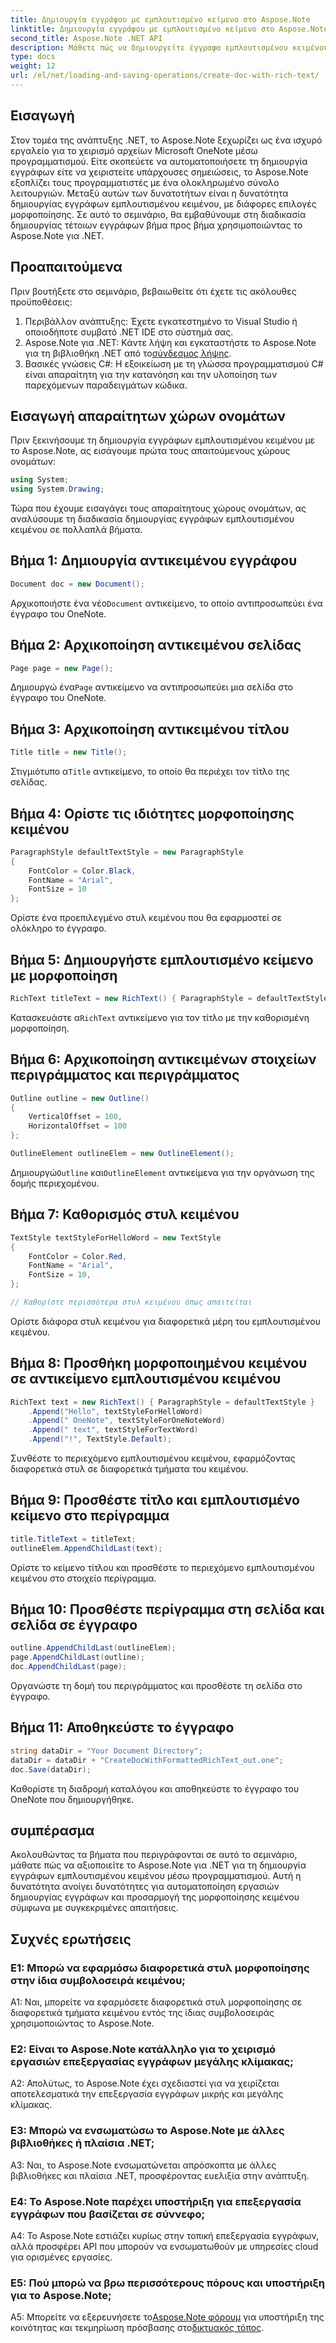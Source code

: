 ```yaml
---
title: Δημιουργία εγγράφου με εμπλουτισμένο κείμενο στο Aspose.Note
linktitle: Δημιουργία εγγράφου με εμπλουτισμένο κείμενο στο Aspose.Note
second_title: Aspose.Note .NET API
description: Μάθετε πώς να δημιουργείτε έγγραφα εμπλουτισμένου κειμένου μέσω προγραμματισμού χρησιμοποιώντας το Aspose.Note για .NET. Οδηγός βήμα προς βήμα με παραδείγματα κώδικα.
type: docs
weight: 12
url: /el/net/loading-and-saving-operations/create-doc-with-rich-text/
---
```

## Εισαγωγή

Στον τομέα της ανάπτυξης .NET, το Aspose.Note ξεχωρίζει ως ένα ισχυρό εργαλείο για το χειρισμό αρχείων Microsoft OneNote μέσω προγραμματισμού. Είτε σκοπεύετε να αυτοματοποιήσετε τη δημιουργία εγγράφων είτε να χειριστείτε υπάρχουσες σημειώσεις, το Aspose.Note εξοπλίζει τους προγραμματιστές με ένα ολοκληρωμένο σύνολο λειτουργιών. Μεταξύ αυτών των δυνατοτήτων είναι η δυνατότητα δημιουργίας εγγράφων εμπλουτισμένου κειμένου, με διάφορες επιλογές μορφοποίησης. Σε αυτό το σεμινάριο, θα εμβαθύνουμε στη διαδικασία δημιουργίας τέτοιων εγγράφων βήμα προς βήμα χρησιμοποιώντας το Aspose.Note για .NET.

## Προαπαιτούμενα

Πριν βουτήξετε στο σεμινάριο, βεβαιωθείτε ότι έχετε τις ακόλουθες προϋποθέσεις:

1. Περιβάλλον ανάπτυξης: Έχετε εγκατεστημένο το Visual Studio ή οποιοδήποτε συμβατό .NET IDE στο σύστημά σας.
2.  Aspose.Note για .NET: Κάντε λήψη και εγκαταστήστε το Aspose.Note για τη βιβλιοθήκη .NET από το[σύνδεσμος λήψης](https://releases.aspose.com/note/net/).
3. Βασικές γνώσεις C#: Η εξοικείωση με τη γλώσσα προγραμματισμού C# είναι απαραίτητη για την κατανόηση και την υλοποίηση των παρεχόμενων παραδειγμάτων κώδικα.

## Εισαγωγή απαραίτητων χώρων ονομάτων

Πριν ξεκινήσουμε τη δημιουργία εγγράφων εμπλουτισμένου κειμένου με το Aspose.Note, ας εισάγουμε πρώτα τους απαιτούμενους χώρους ονομάτων:

```csharp
using System;
using System.Drawing;
```

Τώρα που έχουμε εισαγάγει τους απαραίτητους χώρους ονομάτων, ας αναλύσουμε τη διαδικασία δημιουργίας εγγράφων εμπλουτισμένου κειμένου σε πολλαπλά βήματα.

## Βήμα 1: Δημιουργία αντικειμένου εγγράφου

```csharp
Document doc = new Document();
```

 Αρχικοποιήστε ένα νέο`Document` αντικείμενο, το οποίο αντιπροσωπεύει ένα έγγραφο του OneNote.

## Βήμα 2: Αρχικοποίηση αντικειμένου σελίδας

```csharp
Page page = new Page();
```

 Δημιουργώ ένα`Page` αντικείμενο να αντιπροσωπεύει μια σελίδα στο έγγραφο του OneNote.

## Βήμα 3: Αρχικοποίηση αντικειμένου τίτλου

```csharp
Title title = new Title();
```

 Στιγμιότυπο α`Title` αντικείμενο, το οποίο θα περιέχει τον τίτλο της σελίδας.

## Βήμα 4: Ορίστε τις ιδιότητες μορφοποίησης κειμένου

```csharp
ParagraphStyle defaultTextStyle = new ParagraphStyle
{
    FontColor = Color.Black,
    FontName = "Arial",
    FontSize = 10
};
```

Ορίστε ένα προεπιλεγμένο στυλ κειμένου που θα εφαρμοστεί σε ολόκληρο το έγγραφο.

## Βήμα 5: Δημιουργήστε εμπλουτισμένο κείμενο με μορφοποίηση

```csharp
RichText titleText = new RichText() { ParagraphStyle = defaultTextStyle }.Append("Title!");
```

 Κατασκευάστε α`RichText` αντικείμενο για τον τίτλο με την καθορισμένη μορφοποίηση.

## Βήμα 6: Αρχικοποίηση αντικειμένων στοιχείων περιγράμματος και περιγράμματος

```csharp
Outline outline = new Outline()
{
    VerticalOffset = 100,
    HorizontalOffset = 100
};

OutlineElement outlineElem = new OutlineElement();
```

 Δημιουργώ`Outline` και`OutlineElement` αντικείμενα για την οργάνωση της δομής περιεχομένου.

## Βήμα 7: Καθορισμός στυλ κειμένου

```csharp
TextStyle textStyleForHelloWord = new TextStyle
{
    FontColor = Color.Red,
    FontName = "Arial",
    FontSize = 10,
};

// Καθορίστε περισσότερα στυλ κειμένου όπως απαιτείται
```

Ορίστε διάφορα στυλ κειμένου για διαφορετικά μέρη του εμπλουτισμένου κειμένου.

## Βήμα 8: Προσθήκη μορφοποιημένου κειμένου σε αντικείμενο εμπλουτισμένου κειμένου

```csharp
RichText text = new RichText() { ParagraphStyle = defaultTextStyle }
    .Append("Hello", textStyleForHelloWord)
    .Append(" OneNote", textStyleForOneNoteWord)
    .Append(" text", textStyleForTextWord)
    .Append("!", TextStyle.Default);
```

Συνθέστε το περιεχόμενο εμπλουτισμένου κειμένου, εφαρμόζοντας διαφορετικά στυλ σε διαφορετικά τμήματα του κειμένου.

## Βήμα 9: Προσθέστε τίτλο και εμπλουτισμένο κείμενο στο περίγραμμα

```csharp
title.TitleText = titleText;
outlineElem.AppendChildLast(text);
```

Ορίστε το κείμενο τίτλου και προσθέστε το περιεχόμενο εμπλουτισμένου κειμένου στο στοιχείο περίγραμμα.

## Βήμα 10: Προσθέστε περίγραμμα στη σελίδα και σελίδα σε έγγραφο

```csharp
outline.AppendChildLast(outlineElem);
page.AppendChildLast(outline);
doc.AppendChildLast(page);
```

Οργανώστε τη δομή του περιγράμματος και προσθέστε τη σελίδα στο έγγραφο.

## Βήμα 11: Αποθηκεύστε το έγγραφο

```csharp
string dataDir = "Your Document Directory";
dataDir = dataDir + "CreateDocWithFormattedRichText_out.one";
doc.Save(dataDir);
```

Καθορίστε τη διαδρομή καταλόγου και αποθηκεύστε το έγγραφο του OneNote που δημιουργήθηκε.

## συμπέρασμα

Ακολουθώντας τα βήματα που περιγράφονται σε αυτό το σεμινάριο, μάθατε πώς να αξιοποιείτε το Aspose.Note για .NET για τη δημιουργία εγγράφων εμπλουτισμένου κειμένου μέσω προγραμματισμού. Αυτή η δυνατότητα ανοίγει δυνατότητες για αυτοματοποίηση εργασιών δημιουργίας εγγράφων και προσαρμογή της μορφοποίησης κειμένου σύμφωνα με συγκεκριμένες απαιτήσεις.

## Συχνές ερωτήσεις

### Ε1: Μπορώ να εφαρμόσω διαφορετικά στυλ μορφοποίησης στην ίδια συμβολοσειρά κειμένου;

A1: Ναι, μπορείτε να εφαρμόσετε διαφορετικά στυλ μορφοποίησης σε διαφορετικά τμήματα κειμένου εντός της ίδιας συμβολοσειράς χρησιμοποιώντας το Aspose.Note.

### Ε2: Είναι το Aspose.Note κατάλληλο για το χειρισμό εργασιών επεξεργασίας εγγράφων μεγάλης κλίμακας;

A2: Απολύτως, το Aspose.Note έχει σχεδιαστεί για να χειρίζεται αποτελεσματικά την επεξεργασία εγγράφων μικρής και μεγάλης κλίμακας.

### Ε3: Μπορώ να ενσωματώσω το Aspose.Note με άλλες βιβλιοθήκες ή πλαίσια .NET;

A3: Ναι, το Aspose.Note ενσωματώνεται απρόσκοπτα με άλλες βιβλιοθήκες και πλαίσια .NET, προσφέροντας ευελιξία στην ανάπτυξη.

### Ε4: Το Aspose.Note παρέχει υποστήριξη για επεξεργασία εγγράφων που βασίζεται σε σύννεφο;

A4: Το Aspose.Note εστιάζει κυρίως στην τοπική επεξεργασία εγγράφων, αλλά προσφέρει API που μπορούν να ενσωματωθούν με υπηρεσίες cloud για ορισμένες εργασίες.

### Ε5: Πού μπορώ να βρω περισσότερους πόρους και υποστήριξη για το Aspose.Note;

 A5: Μπορείτε να εξερευνήσετε το[Aspose.Note φόρουμ](https://forum.aspose.com/c/note/28) για υποστήριξη της κοινότητας και τεκμηρίωση πρόσβασης στο[δικτυακός τόπος](https://reference.aspose.com/note/net/).